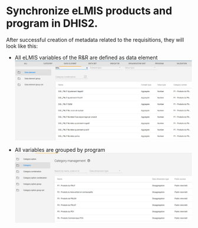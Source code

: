 # Synchronize eLMIS products and program  in DHIS2.
After successful creation of metadata related to the requisitions, they will look like this:

* All eLMIS variables of the R&R are defined as data element 
![ variables R&R ](images/data_elements.jpg)

* All variables are grouped by program 
![Requisition templates](images/categories.jpg)


